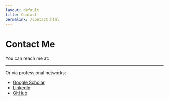```yaml
---
layout: default
title: Contact
permalink: /Contact.html
---
```


# Contact Me

You can reach me at:

<p id="email"></p>

<script>
  // Simple email obfuscation (no bots can scrape easily)
  const user = "gastao.krein";
  const domain = "unesp.br";
  document.getElementById("email").innerHTML =
    '<a href="mailto:' + user + '@' + domain + '">' + user + '@' + domain + '</a>';
</script>

---

Or via professional networks:

- [Google Scholar](https://scholar.google.com/citations?user=Hq9qIggAAAAJ&hl=en)  
- [LinkedIn](https://www.linkedin.com/in/USERNAME)  
- [GitHub](https://github.com/gkrein)  
